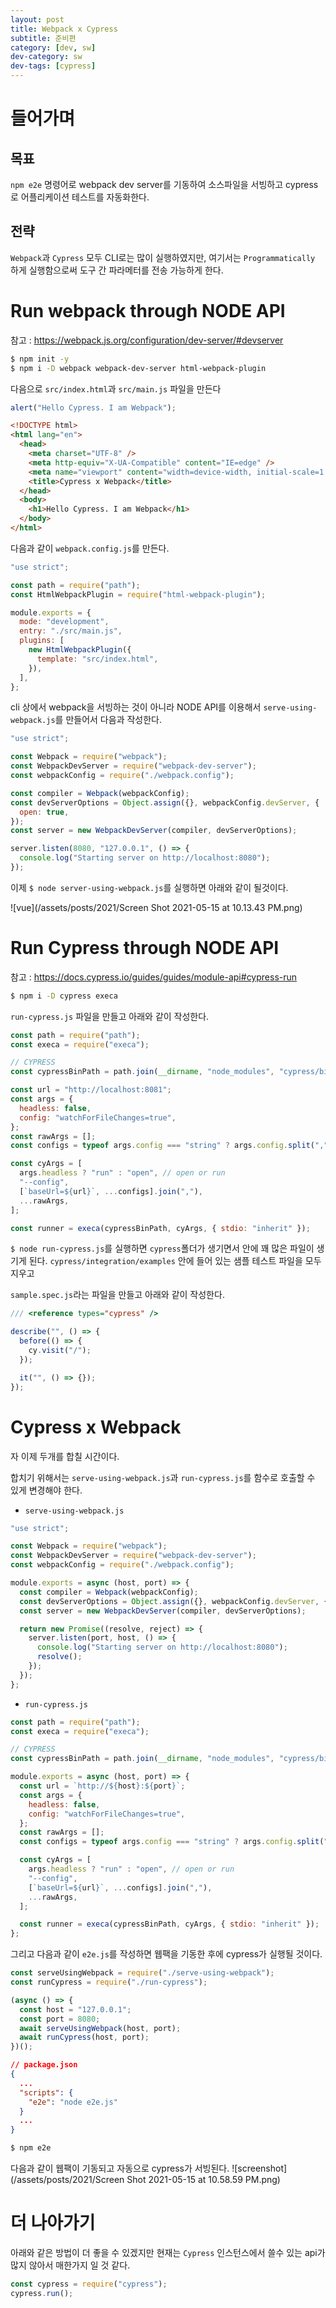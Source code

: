 ```yaml
---
layout: post
title: Webpack x Cypress
subtitle: 준비편
category: [dev, sw]
dev-category: sw
dev-tags: [cypress]
---
```


# 들어가며

## 목표

`npm e2e` 명령어로 webpack dev server를 기동하여 소스파일을 서빙하고 cypress로 어플리케이션 테스트를 자동화한다.

## 전략

`Webpack`과 `Cypress` 모두 CLI로는 많이 실행하였지만, 여기서는 `Programmatically` 하게 실행함으로써 도구 간 파라메터를 전송 가능하게 한다.

# Run webpack through NODE API

참고 : https://webpack.js.org/configuration/dev-server/#devserver

```sh
$ npm init -y
$ npm i -D webpack webpack-dev-server html-webpack-plugin
```

다음으로 `src/index.html`과 `src/main.js` 파일을 만든다

```js
alert("Hello Cypress. I am Webpack");
```

```html
<!DOCTYPE html>
<html lang="en">
  <head>
    <meta charset="UTF-8" />
    <meta http-equiv="X-UA-Compatible" content="IE=edge" />
    <meta name="viewport" content="width=device-width, initial-scale=1.0" />
    <title>Cypress x Webpack</title>
  </head>
  <body>
    <h1>Hello Cypress. I am Webpack</h1>
  </body>
</html>
```

다음과 같이 `webpack.config.js`를 만든다.

```js
"use strict";

const path = require("path");
const HtmlWebpackPlugin = require("html-webpack-plugin");

module.exports = {
  mode: "development",
  entry: "./src/main.js",
  plugins: [
    new HtmlWebpackPlugin({
      template: "src/index.html",
    }),
  ],
};
```

cli 상에서 webpack을 서빙하는 것이 아니라 NODE API를 이용해서
`serve-using-webpack.js`를 만들어서 다음과 작성한다.

```js
"use strict";

const Webpack = require("webpack");
const WebpackDevServer = require("webpack-dev-server");
const webpackConfig = require("./webpack.config");

const compiler = Webpack(webpackConfig);
const devServerOptions = Object.assign({}, webpackConfig.devServer, {
  open: true,
});
const server = new WebpackDevServer(compiler, devServerOptions);

server.listen(8080, "127.0.0.1", () => {
  console.log("Starting server on http://localhost:8080");
});
```

이제 `$ node server-using-webpack.js`를 실행하면 아래와 같이 될것이다.

![vue](/assets/posts/2021/Screen Shot 2021-05-15 at 10.13.43 PM.png)

# Run Cypress through NODE API

참고 : https://docs.cypress.io/guides/guides/module-api#cypress-run

```sh
$ npm i -D cypress execa
```

`run-cypress.js` 파일을 만들고 아래와 같이 작성한다.

```js
const path = require("path");
const execa = require("execa");

// CYPRESS
const cypressBinPath = path.join(__dirname, "node_modules", "cypress/bin/cypress");

const url = "http://localhost:8081";
const args = {
  headless: false,
  config: "watchForFileChanges=true",
};
const rawArgs = [];
const configs = typeof args.config === "string" ? args.config.split(",") : [];

const cyArgs = [
  args.headless ? "run" : "open", // open or run
  "--config",
  [`baseUrl=${url}`, ...configs].join(","),
  ...rawArgs,
];

const runner = execa(cypressBinPath, cyArgs, { stdio: "inherit" });
```

`$ node run-cypress.js`를 실행하면 `cypress`폴더가 생기면서 안에 꽤 많은 파일이 생기게 된다.
`cypress/integration/examples` 안에 들어 있는 샘플 테스트 파일을 모두 지우고

`sample.spec.js`라는 파일을 만들고 아래와 같이 작성한다.

```js
/// <reference types="cypress" />

describe("", () => {
  before(() => {
    cy.visit("/");
  });

  it("", () => {});
});
```

# Cypress x Webpack

자 이제 두개를 합칠 시간이다.

합치기 위해서는 `serve-using-webpack.js`과 `run-cypress.js`를 함수로 호출할 수 있게 변경해야 한다.

- `serve-using-webpack.js`

```js
"use strict";

const Webpack = require("webpack");
const WebpackDevServer = require("webpack-dev-server");
const webpackConfig = require("./webpack.config");

module.exports = async (host, port) => {
  const compiler = Webpack(webpackConfig);
  const devServerOptions = Object.assign({}, webpackConfig.devServer, {});
  const server = new WebpackDevServer(compiler, devServerOptions);

  return new Promise((resolve, reject) => {
    server.listen(port, host, () => {
      console.log("Starting server on http://localhost:8080");
      resolve();
    });
  });
};
```

- `run-cypress.js`

```js
const path = require("path");
const execa = require("execa");

// CYPRESS
const cypressBinPath = path.join(__dirname, "node_modules", "cypress/bin/cypress");

module.exports = async (host, port) => {
  const url = `http://${host}:${port}`;
  const args = {
    headless: false,
    config: "watchForFileChanges=true",
  };
  const rawArgs = [];
  const configs = typeof args.config === "string" ? args.config.split(",") : [];

  const cyArgs = [
    args.headless ? "run" : "open", // open or run
    "--config",
    [`baseUrl=${url}`, ...configs].join(","),
    ...rawArgs,
  ];

  const runner = execa(cypressBinPath, cyArgs, { stdio: "inherit" });
};
```

그리고 다음과 같이 `e2e.js`를 작성하면 웹팩을 기동한 후에 cypress가 실행될 것이다.

```js
const serveUsingWebpack = require("./serve-using-webpack");
const runCypress = require("./run-cypress");

(async () => {
  const host = "127.0.0.1";
  const port = 8080;
  await serveUsingWebpack(host, port);
  await runCypress(host, port);
})();
```

```json
// package.json
{
  ...
  "scripts": {
    "e2e": "node e2e.js"
  }
  ...
}
```

```sh
$ npm e2e
```

다음과 같이 웹팩이 기동되고 자동으로 cypress가 서빙된다.
![screenshot](/assets/posts/2021/Screen Shot 2021-05-15 at 10.58.59 PM.png)

# 더 나아가기

아래와 같은 방법이 더 좋을 수 있겠지만 현재는 `Cypress` 인스턴스에서 쓸수 있는 api가 많지 않아서 매한가지 일 것 같다.

```js
const cypress = require("cypress");
cypress.run();
```
